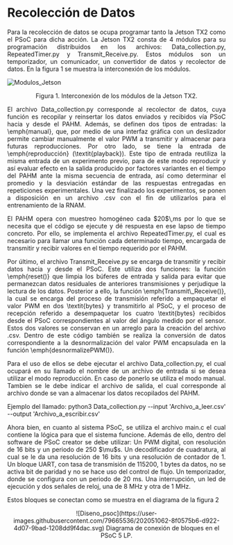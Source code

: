 # Recolección de Datos
<p align = justify>
Para la recolección de datos se ocupa programar tanto la Jetson TX2 como el PSoC para dicha acción. La Jetson TX2 consta de 4 módulos para su programación 
distribuidos en los archivos:  Data_collection.py, RepeatedTimer.py y Transmit_Receive.py. Estos módulos son un temporizador, un comunicador, un convertidor
de datos y recolector de datos. En la figura 1 se muestra la interconexión de los módulos.

![Modulos_Jetson](https://user-images.githubusercontent.com/79665536/202050952-f726effe-ac99-4b18-aa46-27967329f2dc.svg)
<p align = center>
Figura 1. Interconexión de los módulos de la Jetson TX2.

<p align = justify>
El archivo Data_collection.py corresponde al recolector de datos, cuya función es recopilar y reinsertar los datos enviados y recibidos vía PSoC hacia y desde
el PAHM. Además, se definen dos tipos de entradas: la \emph{manual}, que, por medio de una interfaz gráfica con un deslizador permite cambiar manualmente el 
valor PWM a transmitir y almacenar para futuras reproducciones. Por otro lado, se tiene la entrada de \emph{reproducción} (\textit{playback}). Este tipo de 
entrada reutiliza la misma entrada de un experimento previo, para de este modo reproducir y así evaluar efecto en la salida producido por factores variantes en 
el tiempo del PAHM ante la misma secuencia de entrada, así como determinar el promedio y la desviación estándar de las respuestas entregadas en repeticiones 
experimentales. Una vez finalizado los experimentos, se ponen a disposición en un archivo .csv con el fin de utilizarlos para el entrenamiento de la RNAM.

<p align = justify>
El PAHM opera con muestreo homogéneo cada $20$\,ms por lo que se necesita que el código se ejecute y dé respuesta en ese lapso de tiempo concreto. Por ello, se 
implementa el archivo RepeatedTimer.py, el cual es necesario para llamar una función cada determinado tiempo, encargada de transmitir y recibir valores en el 
tiempo requerido por el PAHM. 

<p align = justify>
Por último, el archivo Transmit_Receive.py se encarga de transmitir y recibir datos hacia y desde el PSoC. Este utiliza dos funciones: la función \emph{reset()}
que limpia los búferes de entrada y salida para evitar que permanezcan datos residuales de anteriores transmisiones y perjudique la lectura de los datos. Posterior
a ello, la función \emph{Transmit\_Receive()}, la cual se encarga del proceso de transmisión referido a empaquetar el valor PWM en dos \textit{bytes} y transmitirlo 
al PSoC, y el proceso de recepción referido a desempaquetar los cuatro \textit{bytes} recibidos desde el PSoC correspondientes al valor del ángulo medido por el
sensor. Estos dos valores se conservan en un arreglo para la creación del archivo .csv. Dentro de este código también se realiza la conversión de datos 
correspondiente a la desnormalización del valor PWM encapsulada en la función \emph{desnormalizePWM()}.

<p align = justify>
Para el uso de ellos se debe ejecutar el archivo Data_collection.py, el cual ocupará en su llamado el nombre de un archivo de entrada si se desea utilizar el modo reproducción. En caso de ponerlo se utiliza el modo manual. Tambien se le debe indicar el archivo de salida, el cual corresponde al archivo donde se van a almacenar los datos recopilados del PAHM.

<p align = justify>
Ejemplo del llamado: python3 Data_collection.py --input 'Archivo_a_leer.csv' --output 'Archivo_a_escribir.csv'

<p align = justify>
Ahora bien, en cuanto al sistema PSoC, se utiliza el archivo main.c el cual contiene la lógica para que el sistema funcione. Además de ello, dentro del software 
de PSoC creator se debe utilizar:
Un PWM digital, con resolución de 16 bits y un periodo de 250 $\mu$s.
Un decodificador de cuadratura, al cual se le da una resolución de 16 bits y una resolución de contador de 1.
Un bloque UART, con tasa de transmisión de 115200, 1 bytes da datos, no se activa bit de paridad y no se hace uso del control de flujo.
Un temporizador, donde se configura con un periodo de 20 ms.
Una interrupción, un led de ejecución y dos señales de reloj, una de 8 MHz y otra de 1 MHz.

<p align = justify>
Estos bloques se conectan como se muestra en el diagrama de la figura 2

<p align = center>
![Diseno_psoc](https://user-images.githubusercontent.com/79665536/202051062-8f0575b6-d922-4d07-9bad-1208dd9f4dac.svg)
Diagrama de conexión de bloques en el PSoC 5 LP.
